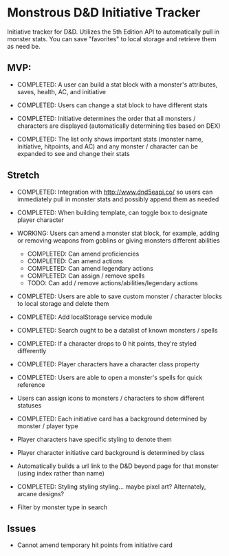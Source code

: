# Monstrous D&D Initiative Tracker

Initiative tracker for D&D. Utilizes the 5th Edition API to automatically pull in monster stats. You can save "favorites" to local storage and retrieve them as need be.

## MVP:

- COMPLETED: A user can build a stat block with a monster's attributes, saves, health, AC, and initiative

- COMPLETED: Users can change a stat block to have different stats

- COMPLETED: Initiative determines the order that all monsters / characters are displayed (automatically determining ties based on DEX)

- COMPLETED: The list only shows important stats (monster name, initiative, hitpoints, and AC) and any monster / character can be expanded to see and change their stats

## Stretch

- COMPLETED: Integration with http://www.dnd5eapi.co/ so users can immediately pull in monster stats and possibly append them as needed

- COMPLETED: When building template, can toggle box to designate player character

- WORKING: Users can amend a monster stat block, for example, adding or removing weapons from goblins or giving monsters different abilities

  - COMPLETED: Can amend proficiencies
  - COMPLETED: Can amend actions
  - COMPLETED: Can amend legendary actions
  - COMPLETED: Can assign / remove spells
  - TODO: Can add / remove actions/abilities/legendary actions

- COMPLETED: Users are able to save custom monster / character blocks to local storage and delete them

- COMPLETED: Add localStorage service module

- COMPLETED: Search ought to be a datalist of known monsters / spells

- COMPLETED: If a character drops to 0 hit points, they're styled differently

- COMPLETED: Player characters have a character class property

- COMPLETED: Users are able to open a monster's spells for quick reference

- Users can assign icons to monsters / characters to show different statuses

- COMPLETED: Each initiative card has a background determined by monster / player type

- Player characters have specific styling to denote them

- Player character initiative card background is determined by class

- Automatically builds a url link to the D&D beyond page for that monster (using index rather than name)

- COMPLETED: Styling styling styling... maybe pixel art? Alternately, arcane designs?

- Filter by monster type in search

## Issues

- Cannot amend temporary hit points from initiative card
